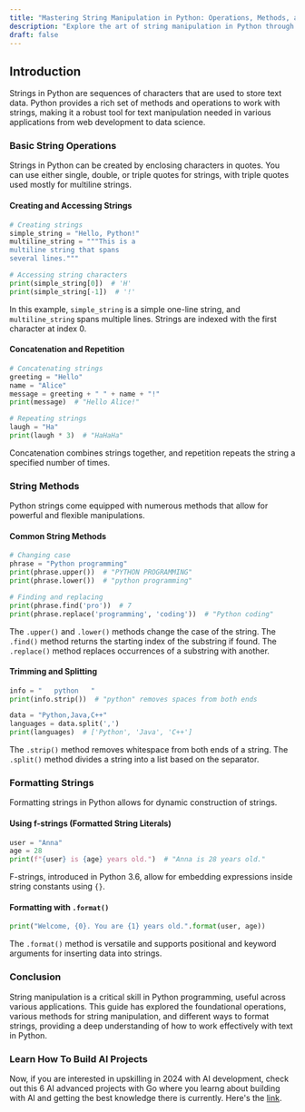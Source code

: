 ```yaml
---
title: "Mastering String Manipulation in Python: Operations, Methods, and Formatting"
description: "Explore the art of string manipulation in Python through this comprehensive guide. Learn basic operations, discover powerful string methods, and master the formatting techniques to enhance your data processing skills."
draft: false
---
```


## Introduction

Strings in Python are sequences of characters that are used to store text data. Python provides a rich set of methods and operations to work with strings, making it a robust tool for text manipulation needed in various applications from web development to data science.

### Basic String Operations

Strings in Python can be created by enclosing characters in quotes. You can use either single, double, or triple quotes for strings, with triple quotes used mostly for multiline strings.

#### Creating and Accessing Strings
```python
# Creating strings
simple_string = "Hello, Python!"
multiline_string = """This is a
multiline string that spans
several lines."""

# Accessing string characters
print(simple_string[0])  # 'H'
print(simple_string[-1])  # '!'
```
In this example, `simple_string` is a simple one-line string, and `multiline_string` spans multiple lines. Strings are indexed with the first character at index 0.

#### Concatenation and Repetition
```python
# Concatenating strings
greeting = "Hello"
name = "Alice"
message = greeting + " " + name + "!"
print(message)  # "Hello Alice!"

# Repeating strings
laugh = "Ha"
print(laugh * 3)  # "HaHaHa"
```
Concatenation combines strings together, and repetition repeats the string a specified number of times.

### String Methods

Python strings come equipped with numerous methods that allow for powerful and flexible manipulations.

#### Common String Methods
```python
# Changing case
phrase = "Python programming"
print(phrase.upper())  # "PYTHON PROGRAMMING"
print(phrase.lower())  # "python programming"

# Finding and replacing
print(phrase.find('pro'))  # 7
print(phrase.replace('programming', 'coding'))  # "Python coding"
```
The `.upper()` and `.lower()` methods change the case of the string. The `.find()` method returns the starting index of the substring if found. The `.replace()` method replaces occurrences of a substring with another.

#### Trimming and Splitting
```python
info = "   python   "
print(info.strip())  # "python" removes spaces from both ends

data = "Python,Java,C++"
languages = data.split(',')
print(languages)  # ['Python', 'Java', 'C++']
```
The `.strip()` method removes whitespace from both ends of a string. The `.split()` method divides a string into a list based on the separator.

### Formatting Strings

Formatting strings in Python allows for dynamic construction of strings.

#### Using f-strings (Formatted String Literals)
```python
user = "Anna"
age = 28
print(f"{user} is {age} years old.")  # "Anna is 28 years old."
```
F-strings, introduced in Python 3.6, allow for embedding expressions inside string constants using `{}`.

#### Formatting with `.format()`
```python
print("Welcome, {0}. You are {1} years old.".format(user, age))
```
The `.format()` method is versatile and supports positional and keyword arguments for inserting data into strings.

### Conclusion

String manipulation is a critical skill in Python programming, useful across various applications. This guide has explored the foundational operations, various methods for string manipulation, and different ways to format strings, providing a deep understanding of how to work effectively with text in Python.

### Learn How To Build AI Projects

Now, if you are interested in upskilling in 2024 with AI development, check out this 6 AI advanced projects with Go where you learng about building with AI and getting the best knowledge there is currently. Here's the [link](https://akhilsharmatech.gumroad.com/l/zgxqq).